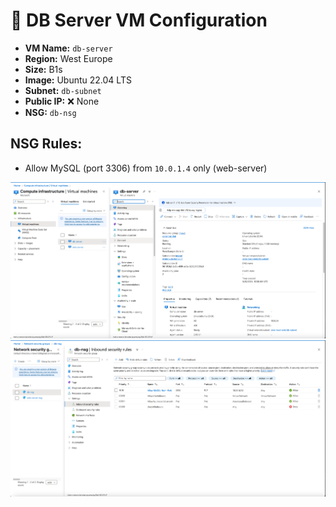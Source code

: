 # 🔹 DB Server VM Configuration

- **VM Name:** `db-server`
- **Region:** West Europe
- **Size:** B1s
- **Image:** Ubuntu 22.04 LTS
- **Subnet:** `db-subnet`
- **Public IP:** ❌ None
- **NSG:** `db-nsg`

## NSG Rules:
- Allow MySQL (port 3306) from `10.0.1.4` only (web-server)

![DB VM Overview](../screenshots/vm-overview-db.png)
![NSG DB Rules](../screenshots/nsg-db.png)